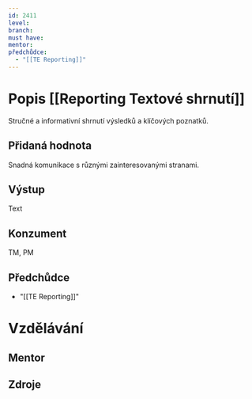 ```yaml
---
id: 2411
level: 
branch: 
must have: 
mentor: 
předchůdce: 
  - "[[TE Reporting]]"
---
```



# Popis [[Reporting Textové shrnutí]]
Stručné a informativní shrnutí výsledků a klíčových poznatků.

## Přidaná hodnota
Snadná komunikace s různými zainteresovanými stranami.

## Výstup
Text

## Konzument
TM, PM

## Předchůdce

  - "[[TE Reporting]]"

# Vzdělávání


## Mentor


## Zdroje